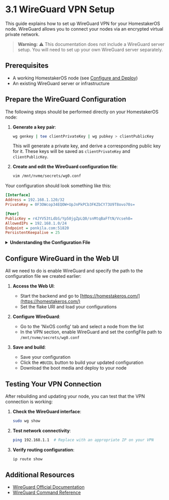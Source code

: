 # 3.1 WireGuard VPN Setup

This guide explains how to set up WireGuard VPN for your HomestakerOS node.
WireGuard allows you to connect your nodes via an encrypted virtual private network.

> **Warning:** ⚠️ This documentation does not include a WireGuard server setup.
You will need to set up your own WireGuard server separately.

## Prerequisites

- A working HomestakerOS node (see [Configure and Deploy](2.2-configure_deploy.md))
- An existing WireGuard server or infrastructure

## Prepare the WireGuard Configuration

The following steps should be performed directly on your HomestakerOS node:

1. **Generate a key pair**:

   ```bash
   wg genkey | tee clientPrivateKey | wg pubkey > clientPublicKey
   ```

   This will generate a private key, and derive a corresponding public key for it.
These keys will be saved as `clientPrivateKey` and `clientPublicKey`.

2. **Create and edit the WireGuard configuration file**:

   ```bash
   vim /mnt/nvme/secrets/wg0.conf
   ```

Your configuration should look something like this:

```ini
[Interface]
Address = 192.168.1.120/32
PrivateKey = 0F3OWcop34EQOW+UpJnPkPCb3FKZbCY73U9T8ovo70s=

[Peer]
PublicKey = r4JYV53tLdbS/Yp50jgZpLQ0/snMtqBaFftN/Vcseh8=
AllowedIPs = 192.168.1.0/24
Endpoint = ponkila.com:51820
PersistentKeepalive = 25
```

<details>
<summary><strong>Understanding the Configuration File</strong></summary>

#### [Interface]

- **Address** = `<serverIP>/32`: This is the IP address of the WireGuard server.
This is the IP address assigned to the server in the VPN network.
- **PrivateKey** = `<clientPrivateKey>`: This is the private key we just generated for the WireGuard client.
This key is used to authenticate the client.

#### [Peer]

- **PublicKey** = `<serverPublicKey>`: This is the public key of the WireGuard tunnel.
This key is used to authenticate the tunnel.
- **AllowedIPs** = `<AllowedIPs>`: This field specifies the IP addresses or IP ranges that are allowed to be accessed through the WireGuard tunnel.
- **Endpoint** = `<serverEndpoint>:51820`: This is the IP address or hostname of the WireGuard server endpoint.
The 51820 is the default WireGuard port.
- **PersistentKeepalive** = `25`: This option ensures that the connection stays active by sending a keepalive signal every 25 seconds.

For more information: <https://man7.org/linux/man-pages/man8/wg.8.html>
</details>

## Configure WireGuard in the Web UI

All we need to do is enable WireGuard and specify the path to the configuration file we created earlier:

1. **Access the Web UI**:
   - Start the backend and go to [https://homestakeros.com/](https://homestakeros.com/)
   - Set the flake URI and load your configurations

2. **Configure WireGuard**:
   - Go to the 'NixOS config' tab and select a node from the list
   - In the VPN section, enable WireGuard and set the configFile path to `/mnt/nvme/secrets/wg0.conf`

3. **Save and build**:
   - Save your configuration
   - Click the `#BUIDL` button to build your updated configuration
   - Download the boot media and deploy to your node

## Testing Your VPN Connection

After rebuilding and updating your node, you can test that the VPN connection is working:

1. **Check the WireGuard interface**:

   ```bash
   sudo wg show
   ```

2. **Test network connectivity**:

   ```bash
   ping 192.168.1.1  # Replace with an appropriate IP on your VPN
   ```

3. **Verify routing configuration**:

   ```bash
   ip route show
   ```

## Additional Resources

- [WireGuard Official Documentation](https://www.wireguard.com/quickstart/)
- [WireGuard Command Reference](https://man7.org/linux/man-pages/man8/wg.8.html)
